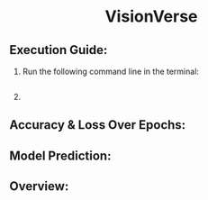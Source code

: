 <h1 align="center">VisionVerse</h1>


## Execution Guide:
1. Run the following command line in the terminal:
   ```

   ```
2. 
  
## Accuracy & Loss Over Epochs:

## Model Prediction:

## Overview:

